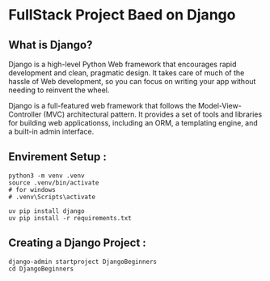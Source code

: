 # FullStack Project Baed on Django

## What is Django?

Django is a high-level Python Web framework that encourages rapid development and clean, pragmatic design. It takes care of much of the hassle of Web development, so you can focus on writing your app without needing to reinvent the wheel.

Django is a full-featured web framework that follows the Model-View-Controller (MVC) architectural pattern. It provides a set of tools and libraries for building web applicationss, including an ORM, a templating engine, and a built-in admin interface.


## Envirement Setup :
``` 
python3 -m venv .venv
source .venv/bin/activate
# for windows
# .venv\Scripts\activate
```


```
uv pip install django
uv pip install -r requirements.txt
```

## Creating a Django Project :
```
django-admin startproject DjangoBeginners
cd DjangoBeginners
```
